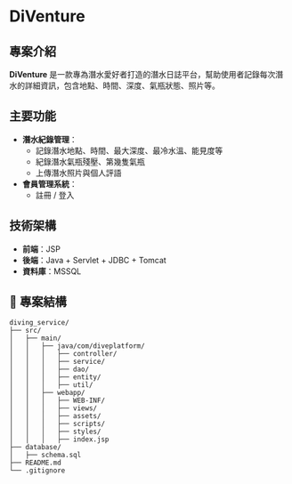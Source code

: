 # DiVenture

## 專案介紹
**DiVenture** 是一款專為潛水愛好者打造的潛水日誌平台，幫助使用者記錄每次潛水的詳細資訊，包含地點、時間、深度、氣瓶狀態、照片等。

## 主要功能
- **潛水紀錄管理**：
  - 記錄潛水地點、時間、最大深度、最冷水溫、能見度等
  - 紀錄潛水氣瓶殘壓、第幾隻氣瓶
  - 上傳潛水照片與個人評語
- **會員管理系統**：
  - 註冊 / 登入 

## 技術架構
- **前端**：JSP
- **後端**：Java + Servlet + JDBC + Tomcat 
- **資料庫**：MSSQL

## 📂 專案結構
```
diving_service/
├── src/
│   ├── main/
│   │   ├── java/com/diveplatform/
│   │   │   ├── controller/
│   │   │   ├── service/
│   │   │   ├── dao/
│   │   │   ├── entity/
│   │   │   ├── util/
│   │   ├── webapp/
│   │   │   ├── WEB-INF/
│   │   │   ├── views/
│   │   │   ├── assets/
│   │   │   ├── scripts/
│   │   │   ├── styles/
│   │   │   ├── index.jsp
├── database/
│   ├── schema.sql
├── README.md
└── .gitignore
```
